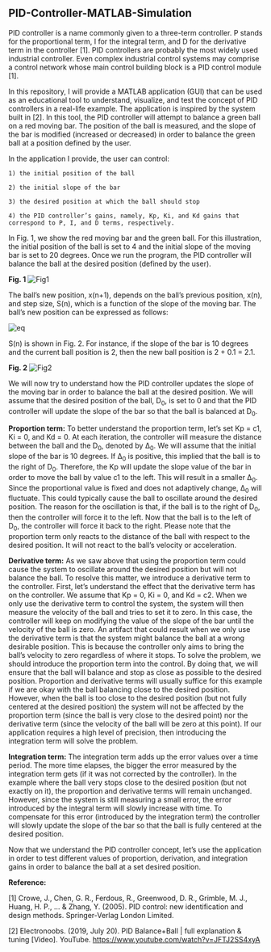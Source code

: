 ## PID-Controller-MATLAB-Simulation


PID controller is a name commonly given to a three-term controller. P stands for the proportional term, I for the integral term, and D for the derivative term in the controller [1]. PID controllers are probably the most widely used industrial controller. Even complex industrial control systems may comprise a control network whose main control building block is a PID control module [1].  

In this repository, I will provide a MATLAB application (GUI) that can be used as an educational tool to understand, visualize, and test the concept of PID controllers in a real-life example.  The application is inspired by the system built in [2]. In this tool, the PID controller will attempt to balance a green ball on a red moving bar. The position of the ball is measured, and the slope of the bar is modified (increased or decreased) in order to balance the green ball at a position defined by the user. 

In the application I provide, the user can control:

	1) the initial position of the ball
	
	2) the initial slope of the bar
	
	3) the desired position at which the ball should stop
	
	4) the PID controller’s gains, namely, Kp, Ki, and Kd gains that correspond to P, I, and D terms, respectively. 
	
	
In Fig. 1, we show the red moving bar and the green ball. For this illustration, the initial position of the ball is set to 4 and the initial slope of the moving bar is set to 20 degrees. Once we run the program, the PID controller will balance the ball at the desired position (defined by the user).
 
**Fig. 1**
![Fig1](https://user-images.githubusercontent.com/66024269/178178129-7e5fa69c-d071-48cb-a65b-4c176624d5bb.png)


The ball’s new position, x(n+1), depends on the ball’s previous position, x(n), and step size, S(n), which is a function of the slope of the moving bar. The ball’s new position can be expressed as follows:


![eq](https://user-images.githubusercontent.com/66024269/178178398-b5ffb4f1-38a4-44cd-9193-54571066cdd2.PNG)


S(n) is shown in Fig. 2. For instance, if the slope of the bar is 10 degrees and the current ball position is 2, then the new ball position is 2 + 0.1 = 2.1. 
 
 
**Fig. 2**
![Fig2](https://user-images.githubusercontent.com/66024269/178178549-c02b8625-5c6b-4f43-811f-15812718f7dd.png)

We will now try to understand how the PID controller updates the slope of the moving bar in order to balance the ball at the desired position. We will assume that the desired position of the ball, D<sub>0</sub>, is set to 0 and that the PID controller will update the slope of the bar so that the ball is balanced at D<sub>0</sub>. 

**Proportion term:**
To better understand the proportion term, let’s set Kp = c1, Ki = 0, and Kd = 0. At each iteration, the controller will measure the distance between the ball and the D<sub>0</sub>, denoted by ∆<sub>0</sub>. We will assume that the initial slope of the bar is 10 degrees. If ∆<sub>0</sub> is positive, this implied that the ball is to the right of D<sub>0</sub>. Therefore, the Kp will update the slope value of the bar in order to move the ball by value c1 to the left. This will result in a smaller ∆<sub>0</sub>. Since the proportional value is fixed and does not adaptively change, ∆<sub>0</sub> will fluctuate. This could typically cause the ball to oscillate around the desired position. The reason for the oscillation is that, if the ball is to the right of D<sub>0</sub>, then the controller will force it to the left. Now that the ball is to the left of D<sub>0</sub>, the controller will force it back to the right. Please note that the proportion term only reacts to the distance of the ball with respect to the desired position. It will not react to the ball’s velocity or acceleration. 

**Derivative term:**
As we saw above that using the proportion term could cause the system to oscillate around the desired position but will not balance the ball. To resolve this matter, we introduce a derivative term to the controller. First, let’s understand the effect that the derivative term has on the controller. We assume that Kp = 0, Ki = 0, and Kd = c2. 
When we only use the derivative term to control the system, the system will then measure the velocity of the ball and tries to set it to zero. In this case, the controller will keep on modifying the value of the slope of the bar until the velocity of the ball is zero. An artifact that could result when we only use the derivative term is that the system might balance the ball at a wrong desirable position. This is because the controller only aims to bring the ball’s velocity to zero regardless of where it stops. To solve the problem, we should introduce the proportion term into the control. By doing that, we will ensure that the ball will balance and stop as close as possible to the desired position. 
Proportion and derivative terms will usually suffice for this example if we are okay with the ball balancing close to the desired position. However, when the ball is too close to the desired position (but not fully centered at the desired position) the system will not be affected by the proportion term (since the ball is very close to the desired point) nor the derivative term (since the velocity of the ball will be zero at this point). If our application requires a high level of precision, then introducing the integration term will solve the problem.

**Integration term:**
The integration term adds up the error values over a time period. The more time elapses, the bigger the error measured by the integration term gets (if it was not corrected by the controller). In the example where the ball very stops close to the desired position (but not exactly on it), the proportion and derivative terms will remain unchanged. However, since the system is still measuring a small error, the error introduced by the integral term will slowly increase with time. To compensate for this error (introduced by the integration term) the controller will slowly update the slope of the bar so that the ball is fully centered at the desired position.  



Now that we understand the PID controller concept, let’s use the application in order to test different values of proportion, derivation, and integration gains in order to balance the ball at a set desired position. 



**Reference:**

[1] Crowe, J., Chen, G. R., Ferdous, R., Greenwood, D. R., Grimble, M. J., Huang, H. P., ... & Zhang, Y. (2005). PID control: new identification and design methods. Springer-Verlag London Limited.

[2] Electronoobs. (2019, July 20). PID Balance+Ball | full explanation & tuning [Video]. YouTube. https://www.youtube.com/watch?v=JFTJ2SS4xyA
